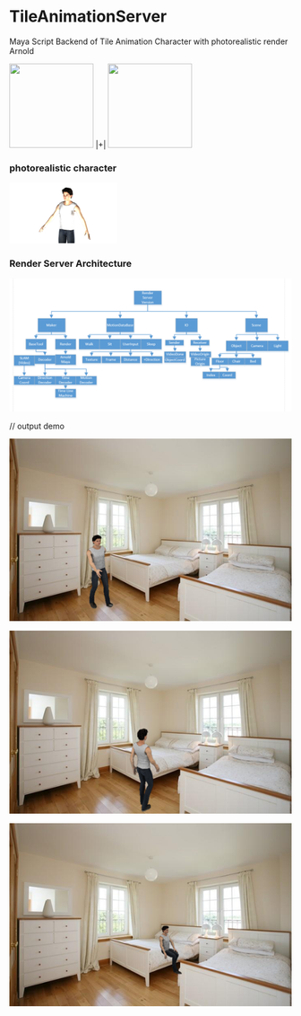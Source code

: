 # TileAnimationServer
 Maya Script Backend of Tile Animation Character with photorealistic render Arnold
 
<img src="https://github.com/Kususumu/TileCharacterServer/blob/master/doc/maya.jpg" width="150" height="150"> |+|
<img src="https://github.com/Kususumu/TileCharacterServer/blob/master/doc/Arnold.JPG" width="150" height="150"> 

### photorealistic character
<img src="https://github.com/Kususumu/TileAnimationServer/blob/master/doc/character.png" width="192" height="108">

### Render Server Architecture
![image](https://github.com/Kususumu/TileAnimationServer/blob/master/doc/RenderServer.png)
 


// output demo

![image](https://github.com/Kususumu/TileAnimationServer/blob/master/doc/show1.png)

![image](https://github.com/Kususumu/TileAnimationServer/blob/master/doc/show2.png)

![image](https://github.com/Kususumu/TileAnimationServer/blob/master/doc/show3.png)
